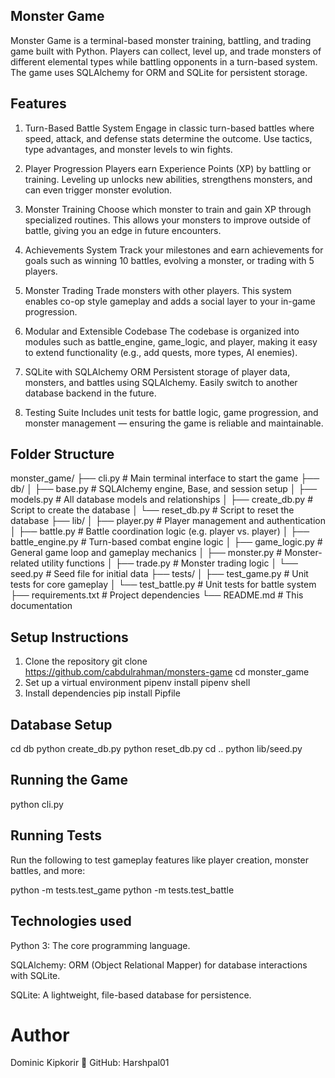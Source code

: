 ## Monster Game
Monster Game is a terminal-based monster training, battling, and trading game built with Python. Players can collect, level up, and trade monsters of different elemental types while battling opponents in a turn-based system. The game uses SQLAlchemy for ORM and SQLite for persistent storage.

## Features
 1. Turn-Based Battle System
Engage in classic turn-based battles where speed, attack, and defense stats determine the outcome. Use tactics, type advantages, and monster levels to win fights.

 2. Player Progression
Players earn Experience Points (XP) by battling or training. Leveling up unlocks new abilities, strengthens monsters, and can even trigger monster evolution.

 3. Monster Training
Choose which monster to train and gain XP through specialized routines. This allows your monsters to improve outside of battle, giving you an edge in future encounters.

 4. Achievements System
Track your milestones and earn achievements for goals such as winning 10 battles, evolving a monster, or trading with 5 players.

 5. Monster Trading
Trade monsters with other players. This system enables co-op style gameplay and adds a social layer to your in-game progression.

 6. Modular and Extensible Codebase
The codebase is organized into modules such as battle_engine, game_logic, and player, making it easy to extend functionality (e.g., add quests, more types, AI enemies).

 7. SQLite with SQLAlchemy ORM
Persistent storage of player data, monsters, and battles using SQLAlchemy. Easily switch to another database backend in the future.

8. Testing Suite
Includes unit tests for battle logic, game progression, and monster management — ensuring the game is reliable and maintainable.

## Folder Structure
monster_game/
├── cli.py                  # Main terminal interface to start the game
├── db/
│   ├── base.py             # SQLAlchemy engine, Base, and session setup
│   ├── models.py           # All database models and relationships
│   ├── create_db.py        # Script to create the database
│   └── reset_db.py         # Script to reset the database
├── lib/
│   ├── player.py           # Player management and authentication
│   ├── battle.py           # Battle coordination logic (e.g. player vs. player)
│   ├── battle_engine.py    # Turn-based combat engine logic
│   ├── game_logic.py       # General game loop and gameplay mechanics
│   ├── monster.py          # Monster-related utility functions
│   ├── trade.py            # Monster trading logic
│   └── seed.py             # Seed file for initial data
├── tests/
│   ├── test_game.py        # Unit tests for core gameplay
│   └── test_battle.py      # Unit tests for battle system
├── requirements.txt        # Project dependencies
└── README.md               # This documentation

## Setup Instructions
1. Clone the repository
 git clone https://github.com/cabdulrahman/monsters-game
 cd monster_game
2. Set up a virtual environment
 pipenv install
 pipenv shell
3. Install dependencies
 pip install Pipfile

## Database Setup
 cd db
 python create_db.py
 python reset_db.py
 cd ..
 python lib/seed.py
 

## Running the Game
 python cli.py

## Running Tests
 Run the following to test gameplay features like player creation, monster battles, and more:

 python -m tests.test_game
 python -m tests.test_battle

## Technologies used
 Python 3: The core programming language.

 SQLAlchemy: ORM (Object Relational Mapper) for database interactions with SQLite.

 SQLite: A lightweight, file-based database for persistence.

# Author
 Dominic Kipkorir
🔗 GitHub: Harshpal01

